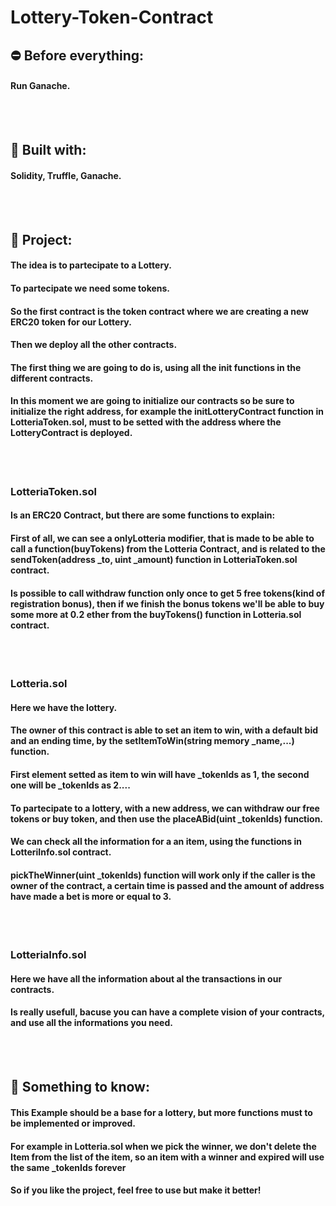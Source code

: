 # Lottery-Token-Contract

<h2>⛔️ Before everything: </h2>
<h4>Run Ganache.</h4>
<br></br>

<h2>🔨 Built with: </h2>
<h4>Solidity, Truffle, Ganache.</h4>

<br></br>

<h2>📃 Project: </h2>

<h4>The idea is to partecipate to a Lottery.</h4>
<h4>To partecipate we need some tokens.</h4>
<h4>So the first contract is the token contract where we are creating a new ERC20 token for our Lottery.</h4>
<h4>Then we deploy all the other contracts.</h4>
<h4>The first thing we are going to do is, using all the init functions in the different contracts.
<h4>In this moment we are going to initialize our contracts so be sure to initialize the right address, for example the initLotteryContract function in LotteriaToken.sol, must to be setted with the address where the LotteryContract is deployed.</h4>
<br></br>

<h3>LotteriaToken.sol</h3>
<h4>Is an ERC20 Contract, but there are some functions to explain: </h4>
<h4>First of all, we can see a onlyLotteria modifier, that is made to be able to call a function(buyTokens) from the Lotteria Contract, and is related to the sendToken(address _to, uint _amount) function in LotteriaToken.sol contract.</h4>
<h4>Is possible to call withdraw function only once to get 5 free tokens(kind of registration bonus), then if we finish the bonus tokens we'll be able to buy some more at 0.2 ether from the buyTokens() function in Lotteria.sol contract.</h4>
<br></br>

<h3>Lotteria.sol</h3>
<h4>Here we have the lottery.</h4>
<h4>The owner of this contract is able to set an item to win, with a default bid and an ending time, by the setItemToWin(string memory _name,...) function.</h4>
<h4>First element setted as item to win will have _tokenIds as 1, the second one will be _tokenIds as 2....</h4>
<h4>To partecipate to a lottery, with a new address, we can withdraw our free tokens or buy token, and then use the placeABid(uint _tokenIds) function.</h4>
<h4>We can check all the information for a an item, using the functions in LotteriInfo.sol contract.</h4>
<h4>pickTheWinner(uint _tokenIds) function will work only if the caller is the owner of the contract, a certain time is passed and the amount of address have made a bet is more or equal to 3.</h4>
<br></br>

<h3>LotteriaInfo.sol</h3>
<h4>Here we have all the information about al the transactions in our contracts.</h4>
<h4>Is really usefull, bacuse you can have a complete vision of your contracts, and use all the informations you need.</h4>
<br></br>

<h2>📣 Something to know:</h2>
<h4>This Example should be a base for a lottery, but more functions must to be implemented or improved.</h4>
<h4>For example in Lotteria.sol when we pick the winner, we don't delete the Item from the list of the item, so an item with a winner and expired will use the same _tokenIds forever</h4>
<h4>So if you like the project, feel free to use but make it better!</h4>
